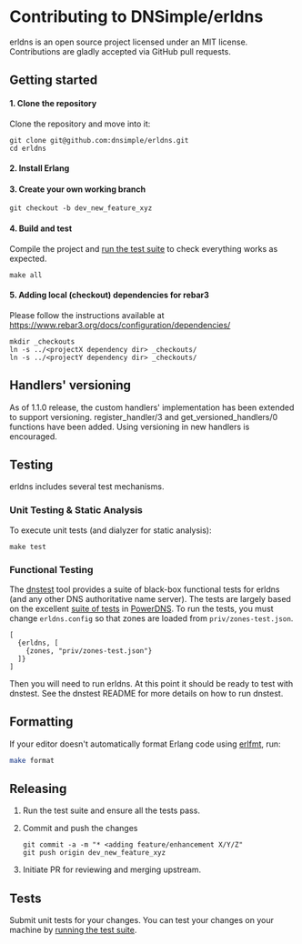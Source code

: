 # Contributing to DNSimple/erldns

erldns is an open source project licensed under an MIT license. Contributions are gladly accepted via GitHub pull requests.

## Getting started

#### 1. Clone the repository

Clone the repository and move into it:

```shell
git clone git@github.com:dnsimple/erldns.git
cd erldns
```

#### 2. Install Erlang

#### 3. Create your own working branch

```shell
git checkout -b dev_new_feature_xyz
```

#### 4. Build and test

Compile the project and [run the test suite](#testing) to check everything works as expected.

```shell
make all
```

#### 5. Adding local (checkout) dependencies for rebar3

Please follow the instructions available at
<https://www.rebar3.org/docs/configuration/dependencies/>

```shell
mkdir _checkouts
ln -s ../<projectX dependency dir> _checkouts/
ln -s ../<projectY dependency dir> _checkouts/
```

## Handlers' versioning

As of 1.1.0 release, the custom handlers' implementation has been extended to
support versioning. register_handler/3 and get_versioned_handlers/0 functions
have been added. Using versioning in new handlers is encouraged.

## Testing

erldns includes several test mechanisms.

### Unit Testing & Static Analysis

To execute unit tests (and dialyzer for static analysis):

```
make test
```

### Functional Testing

The [dnstest](https://github.com/dnsimple/dnstest) tool provides a suite of black-box functional tests for erldns (and any other DNS authoritative name server). The tests are largely based on the excellent [suite of tests](https://github.com/PowerDNS/pdns/tree/master/regression-tests/tests) in [PowerDNS](http://powerdns.com). To run the tests, you must change `erldns.config` so that zones are loaded from `priv/zones-test.json`.

```
[
  {erldns, [
    {zones, "priv/zones-test.json"}
  ]}
]
```

Then you will need to run erldns. At this point it should be ready to test with dnstest. See the dnstest README for more details on how to run dnstest.

## Formatting

If your editor doesn't automatically format Erlang code using [erlfmt](https://github.com/WhatsApp/erlfmt), run:

```bash
make format
```

## Releasing

1. Run the test suite and ensure all the tests pass.

2. Commit and push the changes

    ```shell
    git commit -a -m "* <adding feature/enhancement X/Y/Z"
    git push origin dev_new_feature_xyz
    ```

3. Initiate PR for reviewing and merging upstream.

## Tests

Submit unit tests for your changes. You can test your changes on your machine by [running the test suite](#testing).
